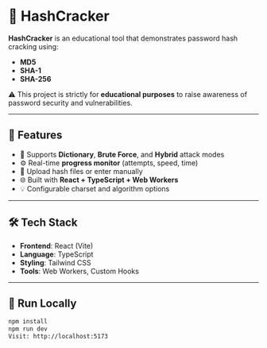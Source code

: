 # 🔐 HashCracker

**HashCracker** is an educational tool that demonstrates password hash cracking using:
- **MD5**
- **SHA-1**
- **SHA-256**

⚠️ This project is strictly for **educational purposes** to raise awareness of password security and vulnerabilities.

---

## 🚀 Features

- 🎯 Supports **Dictionary**, **Brute Force**, and **Hybrid** attack modes
- ⚙️ Real-time **progress monitor** (attempts, speed, time)
- 📂 Upload hash files or enter manually
- 🌐 Built with **React + TypeScript + Web Workers**
- 💡 Configurable charset and algorithm options

---

## 🛠 Tech Stack

- **Frontend**: React (Vite)
- **Language**: TypeScript
- **Styling**: Tailwind CSS
- **Tools**: Web Workers, Custom Hooks

---

## 🧪 Run Locally

```bash
npm install
npm run dev
Visit: http://localhost:5173

